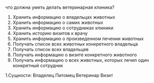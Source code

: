 что должна уметь делать ветеринарная клиника?
1. Хранить информацию о владельцах животных
2. Хранить информацию о самих животных
3. Хранить информацию о сотрудниках клиники
4. Хранить историю визитов к врачу
5. Хранить информацию о произведенном лечении животных
6. Получать список всех животных конкретного владельца
7. Получать список всех владельцев
7. Получать информацию о визите конкретного животного
8. Получать информацию о всех животных, которых лечил один конкретный сотрудник

1.Сущности: 
Владелец
Питомец
Ветеринар
Визит